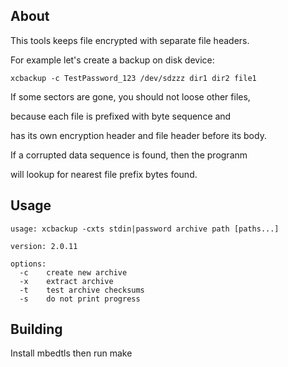 About
-----
This tools keeps file encrypted with separate file headers.

For example let's create a backup on disk device:

```
xcbackup -c TestPassword_123 /dev/sdzzz dir1 dir2 file1
```

If some sectors are gone, you should not loose other files,

because each file is prefixed with byte sequence and

has its own encryption header and file header before its body.

If a corrupted data sequence is found, then the progranm

will lookup for nearest file prefix bytes found.

Usage
-----
```
usage: xcbackup -cxts stdin|password archive path [paths...]

version: 2.0.11

options:
  -c    create new archive
  -x    extract archive
  -t    test archive checksums
  -s    do not print progress

```

Building
--------
Install mbedtls then run make
